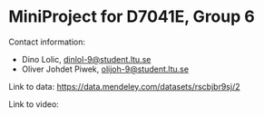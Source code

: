 # MiniProject for D7041E, Group 6

Contact information:
- Dino Lolic, dinlol-9@student.ltu.se
- Oliver Johdet Piwek, olijoh-9@student.ltu.se


Link to data: https://data.mendeley.com/datasets/rscbjbr9sj/2 

Link to video: 
